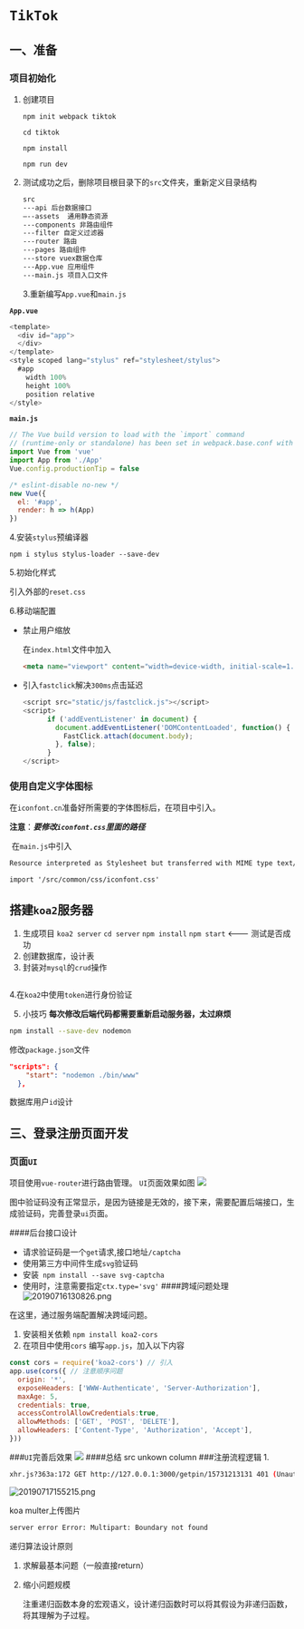 # `TikTok`

## 一、准备

### 项目初始化

 1. 创建项目

    `npm init webpack tiktok`

    `cd tiktok`

    `npm install`

    `npm run dev`

2. 测试成功之后，删除项目根目录下的`src`文件夹，重新定义目录结构

   ```bash
   src
   ---api 后台数据接口
   —--assets  通用静态资源
   ---components 非路由组件
   ---filter 自定义过滤器
   ---router 路由
   ---pages 路由组件
   ---store vuex数据仓库
   ---App.vue 应用组件
   ---main.js 项目入口文件
   ```

   3.重新编写`App.vue`和`main.js`

**`App.vue`**

```javascript
<template>
  <div id="app">
  </div>
</template>
<style scoped lang="stylus" ref="stylesheet/stylus">
  #app
    width 100%
    height 100%
    position relative
</style>

```

**`main.js`**

```js
// The Vue build version to load with the `import` command
// (runtime-only or standalone) has been set in webpack.base.conf with an alias.
import Vue from 'vue'
import App from './App'
Vue.config.productionTip = false

/* eslint-disable no-new */
new Vue({
  el: '#app',
  render: h => h(App)
})
```

4.安装`stylus`预编译器

`npm i stylus stylus-loader --save-dev`

5.初始化样式

引入外部的`reset.css`

6.移动端配置

* 禁止用户缩放

  在`index.html`文件中加入

  ```html
  <meta name="viewport" content="width=device-width, initial-scale=1.0, maximum-scale=1.0, minimum-scale=1.0, user-scalable=no">
  ```

* 引入`fastclick`解决`300ms`点击延迟

  ```javascript
  <script src="static/js/fastclick.js"></script>
  <script>
        if ('addEventListener' in document) {
          document.addEventListener('DOMContentLoaded', function() {
            FastClick.attach(document.body);
          }, false);
        }
  </script>
  ```

### 使用自定义字体图标

​	在`iconfont.cn`准备好所需要的字体图标后，在项目中引入。

​	**注意**：***要修改`iconfont.css`里面的路径***

​	在`main.js`中引入

```bash
Resource interpreted as Stylesheet but transferred with MIME type text/html: "http://localhost:8080/src/common/css/iconfont.css".
```



```import '/src/common/css/iconfont.css' ```


## 搭建`koa2`服务器
1. 生成项目
    `koa2 server`
    `cd server`
    `npm install`
    `npm start` <--- 测试是否成功
2. 创建数据库，设计表
3. 封装对`mysql`的`crud`操作
```javascript

```
4.在`koa2`中使用`token`进行身份验证


5. 小技巧
**每次修改后端代码都需要重新启动服务器，太过麻烦**
```bash
npm install --save-dev nodemon
```
修改`package.json`文件
```json
"scripts": {
    "start": "nodemon ./bin/www"
  },
```
数据库用户`id`设计
## 三、登录注册页面开发
### 页面`UI`
  项目使用`vue-router`进行路由管理。
  `UI`页面效果如图
![](https://ws1.sinaimg.cn/large/006AJU2Sly1g50wj59tfjg308g0f0jvm.gif)



图中验证码没有正常显示，是因为链接是无效的，接下来，需要配置后端接口，生成验证码，完善登录`ui`页面。

####后台接口设计
 * 请求验证码是一个`get`请求,接口地址`/captcha`
 * 使用第三方中间件生成`svg`验证码
  * 安装` npm install --save svg-captcha`
  * 使用时，注意需要指定`ctx.type='svg'`
####跨域问题处理
![20190716130826.png](https://i.loli.net/2019/07/16/5d2d5bd4cf01f81779.png)

在这里，通过服务端配置解决跨域问题。
1. 安装相关依赖
`npm install koa2-cors`
2. 在项目中使用`cors`
编写`app.js`，加入以下内容
```js
const cors = require('koa2-cors') // 引入
app.use(cors({ // 注意顺序问题
  origin: '*',
  exposeHeaders: ['WWW-Authenticate', 'Server-Authorization'],
  maxAge: 5,
  credentials: true,
  accessControlAllowCredentials:true,
  allowMethods: ['GET', 'POST', 'DELETE'],
  allowHeaders: ['Content-Type', 'Authorization', 'Accept'],
}))
```
###`UI`完善后效果
![](https://ws1.sinaimg.cn/large/006AJU2Sly1g51m5olfzzg308g0f0dhs.gif)
####总结
src
unkown column
###注册流程逻辑
1. 

```bash
xhr.js?363a:172 GET http://127.0.0.1:3000/getpin/15731213131 401 (Unauthorized)
```

![20190717155215.png](https://i.loli.net/2019/07/17/5d2ed3bbd922b80761.png)

koa multer上传图片

```bash
server error Error: Multipart: Boundary not found
```

递归算法设计原则

1. 求解最基本问题（一般直接return）

2. 缩小问题规模

   注重递归函数本身的宏观语义，设计递归函数时可以将其假设为非递归函数，将其理解为子过程。